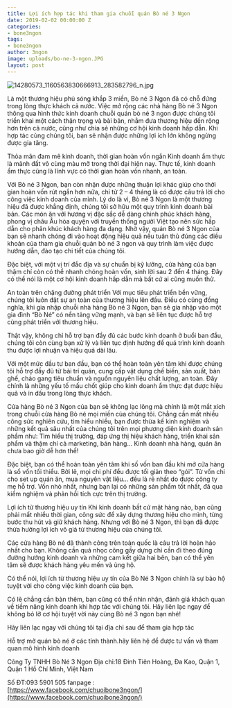 ```yaml
---
title: Lợi ích hợp tác khi tham gia chuỗi quán Bò né 3 Ngon
date: 2019-02-02 00:00:00 Z
categories:
- bone3ngon
tags:
- bone3ngon
author: 3ngon
image: uploads/bo-ne-3-ngon.JPG
layout: post
---
```


![14280573_1160563830666913_283582796_n.jpg](/uploads/14280573_1160563830666913_283582796_n.jpg)

Là một thương hiệu phủ sóng khắp 3 miền, Bò né 3 Ngon đã có chỗ đứng trong lòng thực khách cả nước. Việc mở rộng các nhà hàng Bò né 3 Ngon thông qua hình thức kinh doanh chuỗi quán bò né 3 ngon được chúng tôi triển khai một cách thận trọng và bài bản, nhằm đưa thương hiệu đến rộng hơn trên cả nước, cũng như chia sẻ những cơ hội kinh doanh hấp dẫn. Khi hợp tác cùng chúng tôi, bạn sẽ nhận được những lợi ích lớn không ngừng được gia tăng.

Thỏa mãn đam mê kinh doanh, thời gian hoàn vốn ngắn
Kinh doanh ẩm thực là mảnh đất vô cùng màu mỡ trong thời đại hiện nay. Thực tế, kinh doanh ẩm thực cũng là lĩnh vực có thời gian hoàn vốn nhanh, an toàn.

Với Bò né 3 Ngon, bạn còn nhận được những thuận lợi khác giúp cho thời gian hoàn vốn rút ngắn hơn nữa, chỉ từ 2 – 4 tháng là có được câu trả lời cho công việc kinh doanh của mình. Lý do là vì, Bò né 3 Ngon là một thương hiệu đã được khẳng định, chúng tôi sở hữu một quy trình kinh doanh bài bản. Các món ăn với hương vị đặc sắc dễ dàng chinh phúc khách hàng, phong vị châu Âu hòa quyện với truyền thống người Việt tạo nên sức hấp dẫn cho phân khúc khách hàng đa dạng. Nhờ vậy, quán Bò né 3 Ngon của bạn sẽ nhanh chóng đi vào hoạt động hiệu quả nếu tuân thủ đúng các điều khoản của tham gia chuỗi quán bò né 3 ngon  và quy trình làm việc được hướng dẫn, đào tạo chi tiết của chúng tôi.

Đặc biệt, với một vị trí đắc địa và sự chuẩn bị kỹ lưỡng, cửa hàng của bạn thậm chí còn có thể nhanh chóng hoàn vốn, sinh lời sau 2 đến 4 tháng. Đây có thể nói là một cơ hội kinh doanh hấp dẫn mà bất cứ ai cũng muốn thử.

An toàn trên chặng đường phát triển
Với mục tiêu phát triển bền vững, chúng tôi luôn đặt sự an toàn của thương hiệu lên đầu. Điều có cũng đồng nghĩa, khi gia nhập chuỗi nhà hàng Bò né 3 Ngon, bạn sẽ gia nhập vào một gia đình “Bò Né” có nền tảng vững mạnh, và bạn sẽ liên tục được hỗ trợ cùng phát triển với thương hiệu.

Thật vậy, không chỉ hỗ trợ bạn đầy đủ các bước kinh doanh ở buổi ban đầu, chúng tôi còn cùng bạn xử lý và liên tục định hướng để quá trình kinh doanh thu được lợi nhuận và hiệu quả dài lâu.

Với một mức đầu tư ban đầu, bạn có thể hoàn toàn yên tâm khi được chúng tôi hỗ trợ đầy đủ từ bài trí quán, cung cấp vật dụng chế biến, sản xuất, bàn ghế, chảo gang tiêu chuẩn và nguồn nguyên liệu chất lượng, an toàn. Đây chính là những yếu tố mấu chốt giúp cho kinh doanh ẩm thực đạt được hiệu quả và in dấu trong lòng thực khách.

Cửa hàng Bò né 3 Ngon của bạn sẽ không lạc lõng mà chính là một mắt xích trong chuỗi cửa hàng Bò né mọi miền của chúng tôi. Chẳng cần mất nhiều công sức nghiên cứu, tìm hiểu nhiều, bạn được thừa kế kinh nghiệm và những kết quả sâu nhất của chúng tôi trên mọi phương diện kinh doanh sản phẩm như: Tìm hiểu thị trường, đáp ứng thị hiệu khách hàng, triển khai sản phẩm và thậm chí cả marketing, bán hàng… Kinh doanh nhà hàng, quán ăn chưa bao giờ dễ hơn thế!

Đặc biệt, bạn có thể hoàn toàn yên tâm khi số vốn ban đầu khi mở cửa hàng là số vốn tối thiểu. Bởi lẽ, mọi chi phí đều được tối giản theo “gói”. Từ vốn chi cho set up quán ăn, mua nguyên vật liệu… đều là rẻ nhất do được công ty mẹ hỗ trợ. Vốn nhỏ nhất, nhưng bạn lại có những sản phẩm tốt nhất, đã qua kiểm nghiệm và phản hồi tích cực trên thị trường.

Lợi ích từ thương hiệu uy tín
Khi kinh doanh bất cứ mặt hàng nào, bạn cũng phải mất nhiều thời gian, công sức để xây dựng thương hiệu cho mình, từng bước thu hút và giữ khách hàng. Nhưng với Bò né 3 Ngon, thì bạn đã được thừa hưởng lợi ích vô giá từ thương hiệu của chúng tôi.

Các cửa hàng Bò né đã thành công trên toàn quốc là câu trả lời hoàn hảo nhất cho bạn. Không cần quá nhọc công gầy dựng chỉ cần đi theo đúng đường hướng kinh doanh và những cam kết giữa hai bên, bạn có thể yên tâm sẽ được khách hàng yêu mến và ủng hộ.

Có thể nói, lợi ích từ thương hiệu uy tín của Bò Né 3 Ngon chính là sự bảo hộ tuyệt vời cho công việc kinh doanh của bạn.

Có lẽ chẳng cần bàn thêm, bạn cũng có thể nhìn nhận, đánh giá khách quan về tiềm năng kinh doanh khi hợp tác với chúng tôi. Hãy liên lạc ngay để không bỏ lỡ cơ hội tuyệt vời này cùng Bò né 3 ngon bạn nhé!

Hãy liên lạc ngay với chúng tôi tại địa chỉ sau để tham gia hợp tác

Hỗ trợ mở quán bò né ở các tỉnh thành.hãy liên hệ để được tư vấn và tham quan mô hình kinh doanh

Công Ty TNHH Bò Né 3 Ngon
Địa chỉ:18 Đinh Tiên Hoàng, Đa Kao, Quận 1, Quận 1 Hồ Chí Minh, Việt Nam

Số ĐT:093 5901 505
fanpage :[https://www.facebook.com/chuoibone3ngon/](https://www.facebook.com/chuoibone3ngon/)
